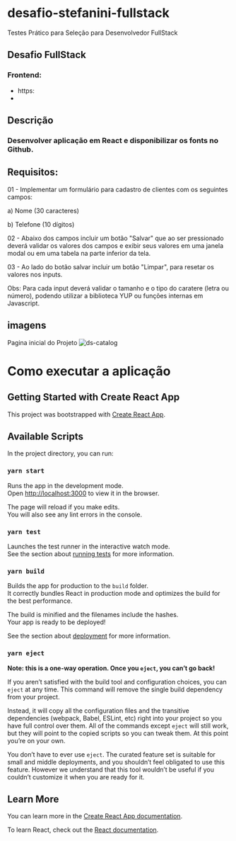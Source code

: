# desafio-stefanini-fullstack
Testes Prático para Seleção para Desenvolvedor FullStack
## Desafio FullStack
### Frontend:
- https:
- 
## Descrição 

### Desenvolver aplicação em React e disponibilizar os fonts no Github.

## Requisitos:

01 - Implementar um formulário para cadastro de clientes com os seguintes campos:

a) Nome (30 caracteres)

b) Telefone (10 dígitos)

02 - Abaixo dos campos incluir um botão "Salvar" que ao ser pressionado deverá validar os valores dos campos e exibir seus valores em uma janela modal ou em uma tabela na parte inferior da tela.

03 - Ao lado do botão salvar incluir um botão "Limpar", para resetar os valores nos inputs.

Obs:  Para cada input deverá validar o tamanho e o tipo do caratere (letra ou número), podendo utilizar a biblioteca YUP ou funções internas em Javascript.

## imagens
Pagina inicial do Projeto
![ds-catalog]([https://user-images.githubusercontent.com/34926656/109734245-76ea1180-7b9f-11eb-9576-afdf29734e09.PNG](https://raw.githubusercontent.com/ulaecio/desafio-stefanini-fullstack/main/frontend/src/assets/img/main.JPG))

# Como executar a aplicação 

## Getting Started with Create React App

This project was bootstrapped with [Create React App](https://github.com/facebook/create-react-app).

## Available Scripts

In the project directory, you can run:

### `yarn start`

Runs the app in the development mode.\
Open [http://localhost:3000](http://localhost:3000) to view it in the browser.

The page will reload if you make edits.\
You will also see any lint errors in the console.

### `yarn test`

Launches the test runner in the interactive watch mode.\
See the section about [running tests](https://facebook.github.io/create-react-app/docs/running-tests) for more information.

### `yarn build`

Builds the app for production to the `build` folder.\
It correctly bundles React in production mode and optimizes the build for the best performance.

The build is minified and the filenames include the hashes.\
Your app is ready to be deployed!

See the section about [deployment](https://facebook.github.io/create-react-app/docs/deployment) for more information.

### `yarn eject`

**Note: this is a one-way operation. Once you `eject`, you can’t go back!**

If you aren’t satisfied with the build tool and configuration choices, you can `eject` at any time. This command will remove the single build dependency from your project.

Instead, it will copy all the configuration files and the transitive dependencies (webpack, Babel, ESLint, etc) right into your project so you have full control over them. All of the commands except `eject` will still work, but they will point to the copied scripts so you can tweak them. At this point you’re on your own.

You don’t have to ever use `eject`. The curated feature set is suitable for small and middle deployments, and you shouldn’t feel obligated to use this feature. However we understand that this tool wouldn’t be useful if you couldn’t customize it when you are ready for it.

## Learn More

You can learn more in the [Create React App documentation](https://facebook.github.io/create-react-app/docs/getting-started).

To learn React, check out the [React documentation](https://reactjs.org/).

